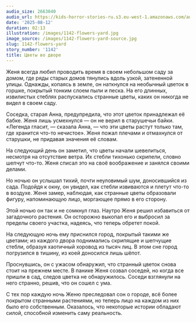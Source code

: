 ```yaml
---
audio_size: 2663040
audio_url: https://kids-horror-stories-ru.s3.eu-west-1.amazonaws.com/audio/1142-flowers-yard.mp3
date: '2025-08-12'
duration: 02:13
illustration: /images/1142-flowers-yard.jpg
image_source: /images/1142-flowers-yard-source.jpg
slug: 1142-flowers-yard
story_number: '1142'
title: Цветы во дворе
---
```


Женя всегда любил проводить время в своем небольшом саду за домом, где ряды старых домов тянулись вдоль узкой, затененной улицы. Однажды, копаясь в земле, он наткнулся на необычный цветок в горшке, покрытый тонким слоем пыли и песка. На его длинных, извилистых стеблях распускались странные цветы, каких он никогда не видел в своем саду.

Соседка, старая Анна, предупредила, что этот цветок принадлежал её бабке. Женя лишь усмехнулся — он не верил в старушечьи байки. «Легенда гласит, — сказала Анна, — что эти цветы растут только там, где хранится что-то нечистое». Женя пожал плечами и отмахнулся от старушки, не придавая значения её словам.

На следующий день он заметил, что цветы начали шевелиться, несмотря на отсутствие ветра. Их стебли тихонько скрипели, словно шепчут что-то. Женя списал это на своё воображение и занялся своими делами.

Но ночью он услышал тихий, почти неуловимый шум, доносившийся из сада. Подойдя к окну, он увидел, как стебли извиваются и плетут что-то в воздухе. Женя замер, наблюдая, как странные цветы образовали фигуру, напоминающую лицо, моргающее прямо в его сторону.

Этой ночью он так и не сомкнул глаз. Наутро Женя решил избавиться от загадочного растения. Он осторожно выкопал его и выбросил за пределы своего участка, надеясь, что теперь обретет покой.

На следующую ночь ему приснился город, покрытый такими же цветами; из каждого двора поднимались скрипящие и шепчущие стебли, образуя хаотичный хоровод из тысяч лиц. В этом сне город погрузился в тишину, из коей доносился лишь шёпот.

Проснувшись, он с ужасом обнаружил, что странный цветок снова стоит на прежнем месте. В панике Женя созвал соседей, но когда все пришли в сад, следов цветка не обнаружилось. Соседи взглянули на него странно, решив, что он сошел с ума.

С тех пор каждую ночь Женю преследовал сон о городе, всё более покрытом странными растениями, но теперь лицо на каждом из них было его собственным. Оказалось, что некоторые истории обладают силой, способной изменить саму реальность.